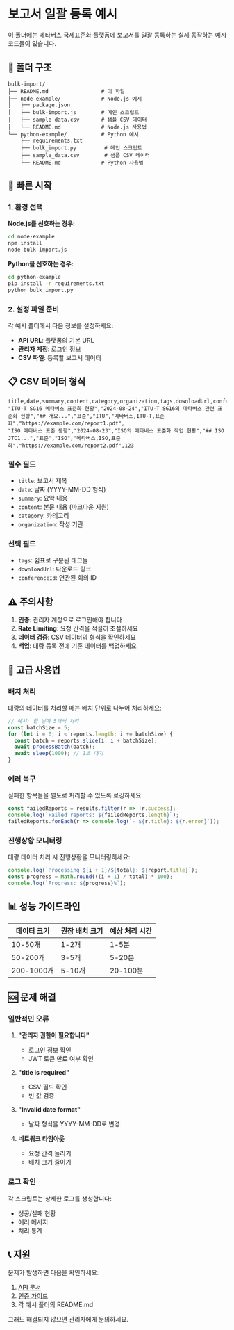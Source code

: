 # 보고서 일괄 등록 예시

이 폴더에는 메타버스 국제표준화 플랫폼에 보고서를 일괄 등록하는 실제 동작하는 예시 코드들이 있습니다.

## 📁 폴더 구조

```
bulk-import/
├── README.md                 # 이 파일
├── node-example/             # Node.js 예시
│   ├── package.json
│   ├── bulk-import.js        # 메인 스크립트
│   ├── sample-data.csv       # 샘플 CSV 데이터
│   └── README.md             # Node.js 사용법
└── python-example/           # Python 예시
    ├── requirements.txt
    ├── bulk_import.py         # 메인 스크립트
    ├── sample_data.csv        # 샘플 CSV 데이터
    └── README.md             # Python 사용법
```

## 🚀 빠른 시작

### 1. 환경 선택

**Node.js를 선호하는 경우:**
```bash
cd node-example
npm install
node bulk-import.js
```

**Python을 선호하는 경우:**
```bash
cd python-example
pip install -r requirements.txt
python bulk_import.py
```

### 2. 설정 파일 준비

각 예시 폴더에서 다음 정보를 설정하세요:

- **API URL**: 플랫폼의 기본 URL
- **관리자 계정**: 로그인 정보
- **CSV 파일**: 등록할 보고서 데이터

## 📋 CSV 데이터 형식

```csv
title,date,summary,content,category,organization,tags,downloadUrl,conferenceId
"ITU-T SG16 메타버스 표준화 현황","2024-08-24","ITU-T SG16의 메타버스 관련 표준화 현황","## 개요...","표준","ITU","메타버스,ITU-T,표준화","https://example.com/report1.pdf",
"ISO 메타버스 표준 동향","2024-08-23","ISO의 메타버스 표준화 작업 현황","## ISO JTC1...","표준","ISO","메타버스,ISO,표준화","https://example.com/report2.pdf",123
```

### 필수 필드
- `title`: 보고서 제목
- `date`: 날짜 (YYYY-MM-DD 형식)
- `summary`: 요약 내용
- `content`: 본문 내용 (마크다운 지원)
- `category`: 카테고리
- `organization`: 작성 기관

### 선택 필드
- `tags`: 쉼표로 구분된 태그들
- `downloadUrl`: 다운로드 링크
- `conferenceId`: 연관된 회의 ID

## ⚠️ 주의사항

1. **인증**: 관리자 계정으로 로그인해야 합니다
2. **Rate Limiting**: 요청 간격을 적절히 조절하세요
3. **데이터 검증**: CSV 데이터의 형식을 확인하세요
4. **백업**: 대량 등록 전에 기존 데이터를 백업하세요

## 🔧 고급 사용법

### 배치 처리
대량의 데이터를 처리할 때는 배치 단위로 나누어 처리하세요:

```javascript
// 예시: 한 번에 5개씩 처리
const batchSize = 5;
for (let i = 0; i < reports.length; i += batchSize) {
  const batch = reports.slice(i, i + batchSize);
  await processBatch(batch);
  await sleep(1000); // 1초 대기
}
```

### 에러 복구
실패한 항목들을 별도로 처리할 수 있도록 로깅하세요:

```javascript
const failedReports = results.filter(r => !r.success);
console.log(`Failed reports: ${failedReports.length}`);
failedReports.forEach(r => console.log(`- ${r.title}: ${r.error}`));
```

### 진행상황 모니터링
대량 데이터 처리 시 진행상황을 모니터링하세요:

```javascript
console.log(`Processing ${i + 1}/${total}: ${report.title}`);
const progress = Math.round(((i + 1) / total) * 100);
console.log(`Progress: ${progress}%`);
```

## 📊 성능 가이드라인

| 데이터 크기 | 권장 배치 크기 | 예상 처리 시간 |
|-------------|----------------|----------------|
| 10-50개     | 1-2개          | 1-5분          |
| 50-200개    | 3-5개          | 5-20분         |
| 200-1000개  | 5-10개         | 20-100분       |

## 🆘 문제 해결

### 일반적인 오류

1. **"관리자 권한이 필요합니다"**
   - 로그인 정보 확인
   - JWT 토큰 만료 여부 확인

2. **"title is required"**
   - CSV 필드 확인
   - 빈 값 검증

3. **"Invalid date format"**
   - 날짜 형식을 YYYY-MM-DD로 변경

4. **네트워크 타임아웃**
   - 요청 간격 늘리기
   - 배치 크기 줄이기

### 로그 확인
각 스크립트는 상세한 로그를 생성합니다:
- 성공/실패 현황
- 에러 메시지
- 처리 통계

## 📞 지원

문제가 발생하면 다음을 확인하세요:

1. [API 문서](../../api-reference/reports/create.md)
2. [인증 가이드](../../authentication.md)
3. 각 예시 폴더의 README.md

그래도 해결되지 않으면 관리자에게 문의하세요.